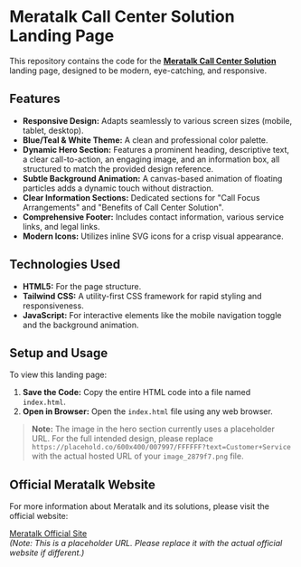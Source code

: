 # Meratalk Call Center Solution Landing Page

This repository contains the code for the [**Meratalk Call Center Solution**](https://www.meratalk.com/call-center-solution/) landing page, designed to be modern, eye-catching, and responsive.

## Features

- **Responsive Design:** Adapts seamlessly to various screen sizes (mobile, tablet, desktop).
- **Blue/Teal & White Theme:** A clean and professional color palette.
- **Dynamic Hero Section:** Features a prominent heading, descriptive text, a clear call-to-action, an engaging image, and an information box, all structured to match the provided design reference.
- **Subtle Background Animation:** A canvas-based animation of floating particles adds a dynamic touch without distraction.
- **Clear Information Sections:** Dedicated sections for "Call Focus Arrangements" and "Benefits of Call Center Solution".
- **Comprehensive Footer:** Includes contact information, various service links, and legal links.
- **Modern Icons:** Utilizes inline SVG icons for a crisp visual appearance.

## Technologies Used

- **HTML5:** For the page structure.
- **Tailwind CSS:** A utility-first CSS framework for rapid styling and responsiveness.
- **JavaScript:** For interactive elements like the mobile navigation toggle and the background animation.

## Setup and Usage

To view this landing page:

1. **Save the Code:** Copy the entire HTML code into a file named `index.html`.
2. **Open in Browser:** Open the `index.html` file using any web browser.

> **Note:** The image in the hero section currently uses a placeholder URL. For the full intended design, please replace  
> `https://placehold.co/600x400/007997/FFFFFF?text=Customer+Service`  
> with the actual hosted URL of your `image_2879f7.png` file.

## Official Meratalk Website

For more information about Meratalk and its solutions, please visit the official website:

[Meratalk Official Site](https://www.meratalk.com)  
*(Note: This is a placeholder URL. Please replace it with the actual official website if different.)*
